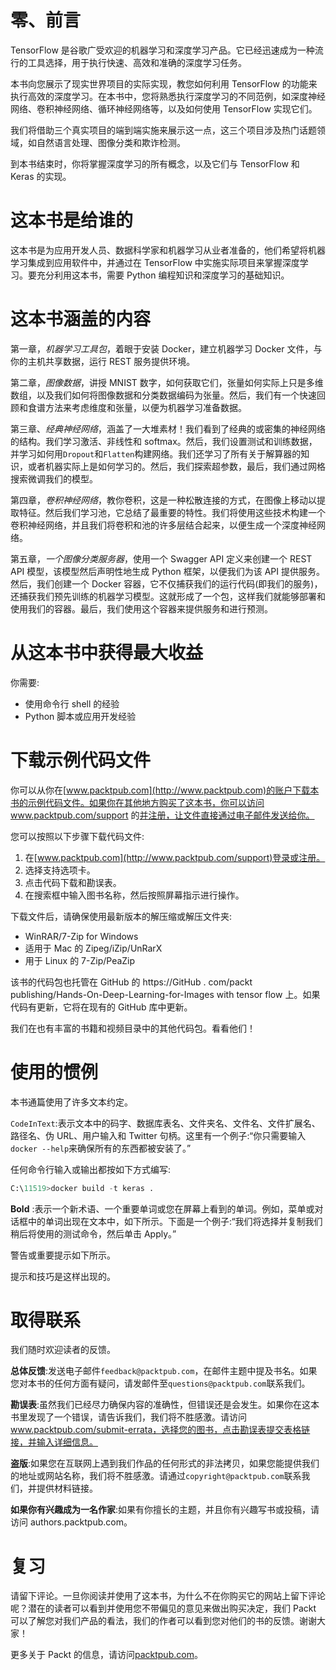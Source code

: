 

# 零、前言

TensorFlow 是谷歌广受欢迎的机器学习和深度学习产品。它已经迅速成为一种流行的工具选择，用于执行快速、高效和准确的深度学习任务。

本书向您展示了现实世界项目的实际实现，教您如何利用 TensorFlow 的功能来执行高效的深度学习。在本书中，您将熟悉执行深度学习的不同范例，如深度神经网络、卷积神经网络、循环神经网络等，以及如何使用 TensorFlow 实现它们。

我们将借助三个真实项目的端到端实施来展示这一点，这三个项目涉及热门话题领域，如自然语言处理、图像分类和欺诈检测。

到本书结束时，你将掌握深度学习的所有概念，以及它们与 TensorFlow 和 Keras 的实现。



# 这本书是给谁的

这本书是为应用开发人员、数据科学家和机器学习从业者准备的，他们希望将机器学习集成到应用软件中，并通过在 TensorFlow 中实施实际项目来掌握深度学习。要充分利用这本书，需要 Python 编程知识和深度学习的基础知识。



# 这本书涵盖的内容

第一章，*机器学习工具包*，着眼于安装 Docker，建立机器学习 Docker 文件，与你的主机共享数据，运行 REST 服务提供环境。

第二章，*图像数据*，讲授 MNIST 数字，如何获取它们，张量如何实际上只是多维数组，以及我们如何将图像数据和分类数据编码为张量。然后，我们有一个快速回顾和食谱方法来考虑维度和张量，以便为机器学习准备数据。

第三章、*经典神经网络*，涵盖了一大堆素材！我们看到了经典的或密集的神经网络的结构。我们学习激活、非线性和 softmax。然后，我们设置测试和训练数据，并学习如何用`Dropout`和`Flatten`构建网络。我们还学习了所有关于解算器的知识，或者机器实际上是如何学习的。然后，我们探索超参数，最后，我们通过网格搜索微调我们的模型。

第四章，*卷积神经网络*，教你卷积，这是一种松散连接的方式，在图像上移动以提取特征。然后我们学习池，它总结了最重要的特性。我们将使用这些技术构建一个卷积神经网络，并且我们将卷积和池的许多层结合起来，以便生成一个深度神经网络。

第五章，*一个图像分类服务器*，使用一个 Swagger API 定义来创建一个 REST API 模型，该模型然后声明性地生成 Python 框架，以便我们为该 API 提供服务。然后，我们创建一个 Docker 容器，它不仅捕获我们的运行代码(即我们的服务)，还捕获我们预先训练的机器学习模型。这就形成了一个包，这样我们就能够部署和使用我们的容器。最后，我们使用这个容器来提供服务和进行预测。



# 从这本书中获得最大收益

你需要:

*   使用命令行 shell 的经验
*   Python 脚本或应用开发经验



# 下载示例代码文件

你可以从你在[www.packtpub.com](http://www.packtpub.com)的账户下载本书的示例代码文件。如果你在其他地方购买了这本书，你可以访问 www.packtpub.com/support 的[并注册，让文件直接通过电子邮件发送给你。](http://www.packtpub.com/support)

您可以按照以下步骤下载代码文件:

1.  在[www.packtpub.com](http://www.packtpub.com/support)登录或注册。
2.  选择支持选项卡。
3.  点击代码下载和勘误表。
4.  在搜索框中输入图书名称，然后按照屏幕指示进行操作。

下载文件后，请确保使用最新版本的解压缩或解压文件夹:

*   WinRAR/7-Zip for Windows
*   适用于 Mac 的 Zipeg/iZip/UnRarX
*   用于 Linux 的 7-Zip/PeaZip

该书的代码包也托管在 GitHub 的 https://GitHub . com/packt publishing/Hands-On-Deep-Learning-for-Images with tensor flow 上。如果代码有更新，它将在现有的 GitHub 库中更新。

我们在也有丰富的书籍和视频目录中的其他代码包。看看他们！



# 使用的惯例

本书通篇使用了许多文本约定。

`CodeInText`:表示文本中的码字、数据库表名、文件夹名、文件名、文件扩展名、路径名、伪 URL、用户输入和 Twitter 句柄。这里有一个例子:“你只需要输入`docker --help`来确保所有的东西都被安装了。”

任何命令行输入或输出都按如下方式编写:

```py
C:\11519>docker build -t keras .
```

**Bold** :表示一个新术语、一个重要单词或您在屏幕上看到的单词。例如，菜单或对话框中的单词出现在文本中，如下所示。下面是一个例子:“我们将选择并复制我们稍后将使用的测试命令，然后单击 Apply。”

警告或重要提示如下所示。

提示和技巧是这样出现的。



# 取得联系

我们随时欢迎读者的反馈。

**总体反馈**:发送电子邮件`feedback@packtpub.com`，在邮件主题中提及书名。如果您对本书的任何方面有疑问，请发邮件至`questions@packtpub.com`联系我们。

**勘误表**:虽然我们已经尽力确保内容的准确性，但错误还是会发生。如果你在这本书里发现了一个错误，请告诉我们，我们将不胜感激。请访问 www.packtpub.com/submit-errata，选择您的图书，点击勘误表提交表格链接，并输入详细信息。

**盗版**:如果您在互联网上遇到我们作品的任何形式的非法拷贝，如果您能提供我们的地址或网站名称，我们将不胜感激。请通过`copyright@packtpub.com`联系我们，并提供材料链接。

**如果你有兴趣成为一名作家**:如果有你擅长的主题，并且你有兴趣写书或投稿，请访问 authors.packtpub.com。



# 复习

请留下评论。一旦你阅读并使用了这本书，为什么不在你购买它的网站上留下评论呢？潜在的读者可以看到并使用您不带偏见的意见来做出购买决定，我们 Packt 可以了解您对我们产品的看法，我们的作者可以看到您对他们的书的反馈。谢谢大家！

更多关于 Packt 的信息，请访问[packtpub.com](https://www.packtpub.com/)。